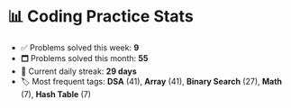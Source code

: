 # 📊 Coding Practice Stats

- ✅ Problems solved this week: **9**
- 🗖️ Problems solved this month: **55**
- 📌 Current daily streak: **29 days**
- 🏷️ Most frequent tags: **DSA** (41), **Array** (41), **Binary Search** (27), **Math** (7), **Hash Table** (7)
